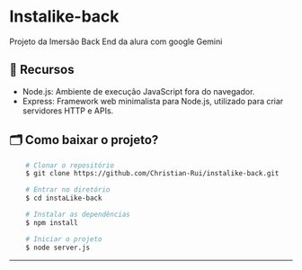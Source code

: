 # Instalike-back
Projeto da Imersão Back End da alura com google Gemini

## 🧰 Recursos 

- Node.js: Ambiente de execução JavaScript fora do navegador.
- Express: Framework web minimalista para Node.js, utilizado para criar servidores HTTP e APIs.

## 🗂 Como baixar o projeto?

```bash
    # Clonar o repositório
    $ git clone https://github.com/Christian-Rui/instalike-back.git

    # Entrar no diretório
    $ cd instaLike-back

    # Instalar as dependências
    $ npm install

    # Iniciar o projeto
    $ node server.js
```
---
